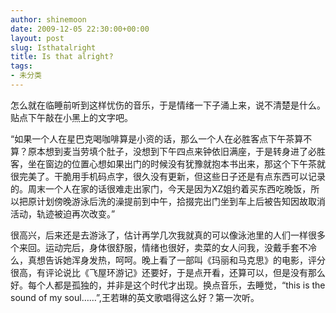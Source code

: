 ```yaml
---
author: shinemoon
date: 2009-12-05 22:30:00+00:00
layout: post
slug: Isthatalright
title: Is that alright?
tags:
- 未分类
---
```


怎么就在临睡前听到这样忧伤的音乐，于是情绪一下子涌上来，说不清楚是什么。贴点下午敲在小黑上的文字吧。

“如果一个人在星巴克喝咖啡算是小资的话，那么一个人在必胜客点下午茶算不算？原本想到麦当劳填个肚子，没想到下午四点来钟依旧满座，于是转身进了必胜客，坐在窗边的位置心想如果出门的时候没有犹豫就抱本书出来，那这个下午茶就很完美了。干脆用手机码点字，很久没有更新，但这些日子还是有点东西可以记录的。周末一个人在家的话很难走出家门，今天是因为XZ姐约着买东西吃晚饭，所以把原计划傍晚游泳后洗的澡提前到中午，拾掇完出门坐到车上后被告知因故取消活动，轨迹被迫再次改变。”

很高兴，后来还是去游泳了，估计再学几次我就真的可以像泳池里的人们一样很多个来回。运动完后，身体很舒服，情绪也很好，卖菜的女人问我，没戴手套不冷么，真想告诉她浑身发热，呵呵。晚上看了一部叫《玛丽和马克思》的电影，评分很高，有评论说比《飞屋环游记》还要好，于是点开看，还算可以，但是没有那么好。每个人都是孤独的，并非是这个时代才出现。换点音乐，去睡觉，“this is the sound of my soul……”,王若琳的英文歌唱得这么好？第一次听。
